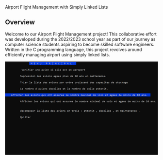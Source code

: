 
Airport Flight Management with Simply Linked Lists
## Overview
Welcome to our Airport Flight Management project! This collaborative effort was developed during the 2022/2023 school year as part of our journey as computer science students aspiring to become skilled software engineers. Written in the C programming language, this project revolves around efficiently managing airport using simply linked lists.

![Menu](./Programme/menu.png)